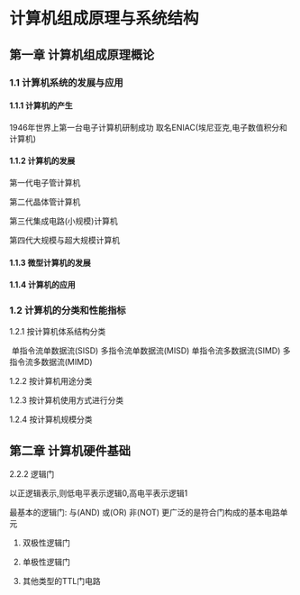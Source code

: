# 计算机组成原理与系统结构

## 第一章 计算机组成原理概论

### 1.1 计算机系统的发展与应用

#### 1.1.1 计算机的产生

1946年世界上第一台电子计算机研制成功 取名ENIAC(埃尼亚克,电子数值积分和计算机)

#### 1.1.2 计算机的发展

第一代电子管计算机

第二代晶体管计算机

第三代集成电路(小规模)计算机

第四代大规模与超大规模计算机

#### 1.1.3 微型计算机的发展

#### 1.1.4  计算机的应用

### 1.2 计算机的分类和性能指标

1.2.1 按计算机体系结构分类

​	单指令流单数据流(SISD) 多指令流单数据流(MISD) 单指令流多数据流(SIMD) 多指令流多数据流(MIMD)

1.2.2 按计算机用途分类

1.2.3 按计算机使用方式进行分类

1.2.4 按计算机规模分类



## 第二章 计算机硬件基础

2.2.2 逻辑门

以正逻辑表示,则低电平表示逻辑0,高电平表示逻辑1

最基本的逻辑门: 与(AND) 或(OR) 非(NOT) 更广泛的是符合门构成的基本电路单元

1. 双极性逻辑门
    
2. 单极性逻辑门
3. 其他类型的TTL门电路